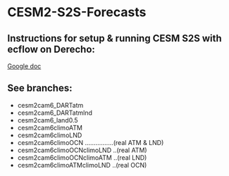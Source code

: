 # CESM2-S2S-Forecasts

## Instructions for setup & running CESM S2S with ecflow on Derecho:
[Google doc](https://docs.google.com/document/d/1IoL9e2kJpaOti4ffUkQonksm3PnUpS8cNwiV3WQxmgM/edit)

## See branches:
* cesm2cam6_DARTatm
* cesm2cam6_DARTatmlnd
* cesm2cam6_land0.5
* cesm2cam6climoATM
* cesm2cam6climoLND
* cesm2cam6climoOCN ................(real ATM & LND)
* cesm2cam6climoOCNclimoLND  ..(real ATM)
* cesm2cam6climoOCNclimoATM  ..(real LND)
* cesm2cam6climoATMclimoLND  ..(real OCN)
